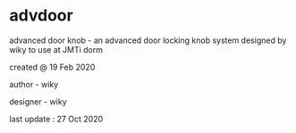 # advdoor
advanced door knob - an advanced door locking knob system designed by wiky to use at JMTi dorm

created @ 19 Feb 2020

author      - wiky

designer    - wiky

last update : 27 Oct 2020

